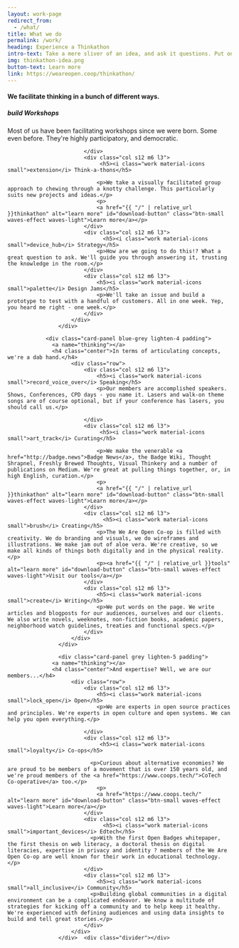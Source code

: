 ```yaml
---
layout: work-page
redirect_from:
  - /what/
title: What we do
permalink: /work/
heading: Experience a Thinkathon
intro-text: Take a mere sliver of an idea, and ask it questions. Put on different glasses and look at it again. Hire us for a Thinkathon, and we'll jumpstart your project.
img: thinkathon-idea.png
button-text: Learn more
link: https://weareopen.coop/thinkathon/
---
```


<div class="section">
            <div class="row">
                <div class="card-panel light-blue lighten-5 padding">
                  <a name="thinking"></a>
                  <h4 class="center">We facilitate thinking in a bunch of different ways.</h4>
						<div class="row">
                        	<div class="col s12 m6 l3">
	                        	<h5><i class="work material-icons small">build</i> Workshops</h5>
                                <p>Most of us have been facilitating workshops since we were born. Some even before. They're highly participatory, and democratic.</p>

                        	</div>
                        	<div class="col s12 m6 l3">
	                        	 <h5><i class="work material-icons small">extension</i> Think-a-thons</h5>

                                <p>We take a visually facilitated group approach to chewing through a knotty challenge. This particularly suits new projects and ideas.</p>
                                <p>
                                <a href="{{ "/" | relative_url }}thinkathon" alt="learn more" id="download-button" class="btn-small waves-effect waves-light">Learn more</a></p>
                            </div>
                        	<div class="col s12 m6 l3">
	                        	  <h5><i class="work material-icons small">device_hub</i> Strategy</h5>
                                <p>How are we going to do this!? What a great question to ask. We'll guide you through answering it, trusting the knowledge in the room.</p>
                            </div>
	                        <div class="col s12 m6 l3">
                                <h5><i class="work material-icons small">palette</i> Design Jams</h5>
                                <p>We'll take an issue and build a prototype to test with a handful of customers. All in one week. Yep, you heard me right - one week.</p>
                        	</div>
    					</div>
                    </div>
                    
				<div class="card-panel blue-grey lighten-4 padding">
                  <a name="thinking"></a>
                  <h4 class="center">In terms of articulating concepts, we're a dab hand.</h4>
						<div class="row">
                        	<div class="col s12 m6 l3">
	                        	<h5><i class="work material-icons small">record_voice_over</i> Speaking</h5>
                                <p>Our members are accomplished speakers. Shows, Conferences, CPD days - you name it. Lasers and walk-on theme songs are of course optional, but if your conference has lasers, you should call us.</p>

                        	</div>
                        	<div class="col s12 m6 l3">
	                        	 <h5><i class="work material-icons small">art_track</i> Curating</h5>

                                <p>We make the venerable <a href="http://badge.news">Badge News</a>, the Badge Wiki, Thought Shrapnel, Freshly Brewed Thoughts, Visual Thinkery and a number of publications on Medium. We're great at pulling things together, or, in high English, curation.</p>
                                <p>
                                <a href="{{ "/" | relative_url }}thinkathon" alt="learn more" id="download-button" class="btn-small waves-effect waves-light">Learn more</a></p>
                            </div>
                        	<div class="col s12 m6 l3">
	                        	  <h5><i class="work material-icons small">brush</i> Creating</h5>
                                <p>The We Are Open Co-op is filled with creativity. We do branding and visuals, we do wireframes and illustrations. We make jam out of aloe vera. We're creative, so we make all kinds of things both digitally and in the physical reality.</p>
                                <p><a href="{{ "/" | relative_url }}tools" alt="learn more" id="download-button" class="btn-small waves-effect waves-light">Visit our tools</a></p>
                            </div>
	                        <div class="col s12 m6 l3">
                                <h5><i class="work material-icons small">create</i> Writing</h5>
                                <p>We put words on the page. We write articles and blogposts for our audiences, ourselves and our clients. We also write novels, weeknotes, non-fiction books, academic papers, neighborhood watch guidelines, treaties and functional specs.</p>
                        	</div>
    					</div>
                    </div>        
                    
                    <div class="card-panel grey lighten-5 padding">
                  <a name="thinking"></a>
                  <h4 class="center">And expertise? Well, we are our members...</h4>
						<div class="row">
                        	<div class="col s12 m6 l3">
	                        	<h5><i class="work material-icons small">lock_open</i> Open</h5>
							  	<p>We are experts in open source practices and principles. We're experts in open culture and open systems. We can help you open everything.</p>

                        	</div>
                        	<div class="col s12 m6 l3">
	                        	 <h5><i class="work material-icons small">loyalty</i> Co-ops</h5>

                              <p>Curious about alternative economies? We are proud to be members of a movement that is over 150 years old, and we're proud members of the <a href="https://www.coops.tech/">CoTech Co-operative</a> too.</p>
                                <p>
                                <a href="https://www.coops.tech/" alt="learn more" id="download-button" class="btn-small waves-effect waves-light">Learn more</a></p>
                            </div>
                        	<div class="col s12 m6 l3">
	                        	  <h5><i class="work material-icons small">important_devices</i> Edtech</h5>
                              <p>With the first Open Badges whitepaper, the first thesis on web literacy, a doctoral thesis on digital literacies, expertise in privacy and identity ? members of the We Are Open Co-op are well known for their work in educational technology.</p>
                            </div>
	                        <div class="col s12 m6 l3">
                                <h5><i class="work material-icons small">all_inclusive</i> Community</h5>
                              <p>Building global communities in a digital environment can be a complicated endeavor. We know a multitude of strategies for kicking off a community and to help keep it healthy. We're experienced with defining audiences and using data insights to build and tell great stories.</p>
                        	</div>
    					</div>
                    </div>  <div class="divider"></div>
